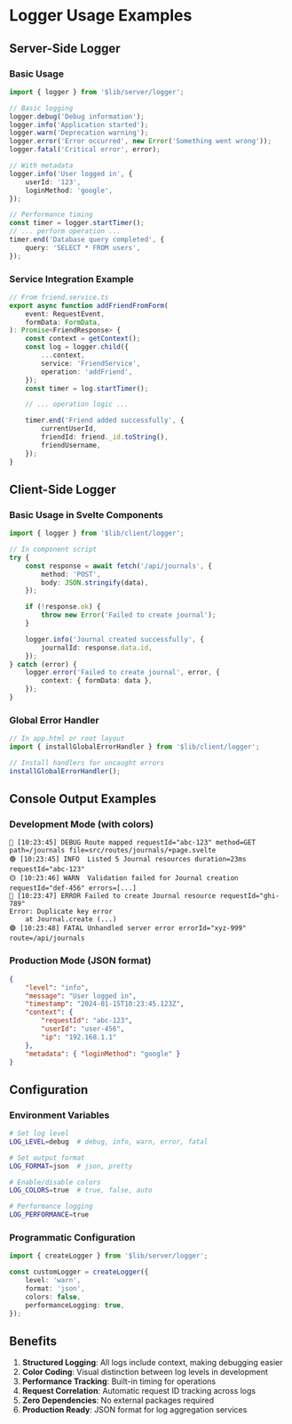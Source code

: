 # Logger Usage Examples

## Server-Side Logger

### Basic Usage

```typescript
import { logger } from '$lib/server/logger';

// Basic logging
logger.debug('Debug information');
logger.info('Application started');
logger.warn('Deprecation warning');
logger.error('Error occurred', new Error('Something went wrong'));
logger.fatal('Critical error', error);

// With metadata
logger.info('User logged in', {
    userId: '123',
    loginMethod: 'google',
});

// Performance timing
const timer = logger.startTimer();
// ... perform operation ...
timer.end('Database query completed', {
    query: 'SELECT * FROM users',
});
```

### Service Integration Example

```typescript
// From friend.service.ts
export async function addFriendFromForm(
    event: RequestEvent,
    formData: FormData,
): Promise<FriendResponse> {
    const context = getContext();
    const log = logger.child({
        ...context,
        service: 'FriendService',
        operation: 'addFriend',
    });
    const timer = log.startTimer();

    // ... operation logic ...

    timer.end('Friend added successfully', {
        currentUserId,
        friendId: friend._id.toString(),
        friendUsername,
    });
}
```

## Client-Side Logger

### Basic Usage in Svelte Components

```typescript
import { logger } from '$lib/client/logger';

// In component script
try {
    const response = await fetch('/api/journals', {
        method: 'POST',
        body: JSON.stringify(data),
    });

    if (!response.ok) {
        throw new Error('Failed to create journal');
    }

    logger.info('Journal created successfully', {
        journalId: response.data.id,
    });
} catch (error) {
    logger.error('Failed to create journal', error, {
        context: { formData: data },
    });
}
```

### Global Error Handler

```typescript
// In app.html or root layout
import { installGlobalErrorHandler } from '$lib/client/logger';

// Install handlers for uncaught errors
installGlobalErrorHandler();
```

## Console Output Examples

### Development Mode (with colors)

```
🔵 [10:23:45] DEBUG Route mapped requestId="abc-123" method=GET path=/journals file=src/routes/journals/+page.svelte
🟢 [10:23:45] INFO  Listed 5 Journal resources duration=23ms requestId="abc-123"
🟡 [10:23:46] WARN  Validation failed for Journal creation requestId="def-456" errors=[...]
🔴 [10:23:47] ERROR Failed to create Journal resource requestId="ghi-789"
Error: Duplicate key error
    at Journal.create (...)
🟣 [10:23:48] FATAL Unhandled server error errorId="xyz-999" route=/api/journals
```

### Production Mode (JSON format)

```json
{
    "level": "info",
    "message": "User logged in",
    "timestamp": "2024-01-15T10:23:45.123Z",
    "context": {
        "requestId": "abc-123",
        "userId": "user-456",
        "ip": "192.168.1.1"
    },
    "metadata": { "loginMethod": "google" }
}
```

## Configuration

### Environment Variables

```bash
# Set log level
LOG_LEVEL=debug  # debug, info, warn, error, fatal

# Set output format
LOG_FORMAT=json  # json, pretty

# Enable/disable colors
LOG_COLORS=true  # true, false, auto

# Performance logging
LOG_PERFORMANCE=true
```

### Programmatic Configuration

```typescript
import { createLogger } from '$lib/server/logger';

const customLogger = createLogger({
    level: 'warn',
    format: 'json',
    colors: false,
    performanceLogging: true,
});
```

## Benefits

1. **Structured Logging**: All logs include context, making debugging easier
2. **Color Coding**: Visual distinction between log levels in development
3. **Performance Tracking**: Built-in timing for operations
4. **Request Correlation**: Automatic request ID tracking across logs
5. **Zero Dependencies**: No external packages required
6. **Production Ready**: JSON format for log aggregation services
